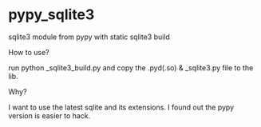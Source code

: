 # pypy_sqlite3
sqlite3 module from pypy with static sqlite3 build

How to use?

run python _sqlite3_build.py and copy the .pyd(.so) & _sqlite3.py file to the lib.

Why?

  I want to use the latest sqlite and its extensions. I found out the pypy version is easier to hack.
